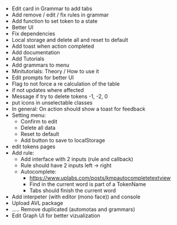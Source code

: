 * Edit card in Grammar to add tabs
* Add remove / edit / fix rules in grammar
* Add function to set token to a state
* Better UI
* Fix dependencies 
* Local storage and delete all and reset to default
* Add toast when action completed
* Add documentation
* Add Tutorials
* Add grammars to menu
* Minitutorials: Theory / How to use it
* Edit prompts for better UI
* Flag to not force a re calculation of the table
* if not updates where affected
* Message if try to delete tokens -1, -2, 0
* put icons in unselectable classes
* In general: On action should show a toast for feedback
* Setting menu:
    * Confirm to edit
    * Delete all data
    * Reset to default
    * Add button to save to localStorage
* edit tokens pages
* Add rule:
    * Add interface with 2 inputs (rule and callback)
    * Rule should have 2 inputs left -> right
    * Autocomplete:
        * https://www.uplabs.com/posts/kmpautocompletetextview
        * Find in the current word is part of a TokenName
        * Tabs should finish the current word
 * Add interpeter (with editor (mono face)) and console
 * Upload AVL package
 * ..... Remove duplicated (automotas and grammars)
 * Edit Graph UI for better vizualization
